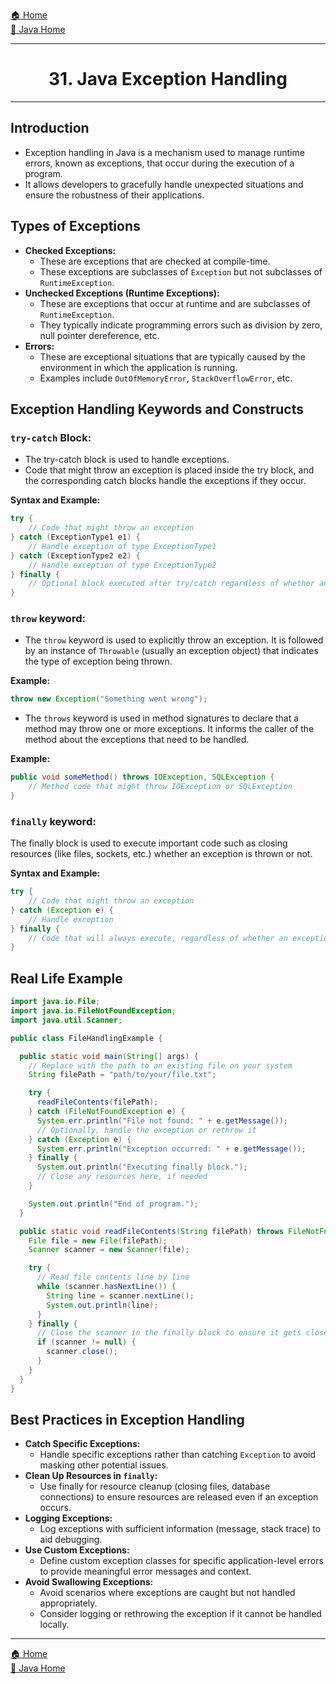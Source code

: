 [🏠 Home](../../../README.md) <br/>
[🍵 Java Home](../Java.md)

<hr/>

<h1 style="text-align: center">31. Java Exception Handling</h1>

<hr/>

## Introduction

- Exception handling in Java is a mechanism used to manage runtime errors, known as exceptions, that occur during the execution of a program. 
- It allows developers to gracefully handle unexpected situations and ensure the robustness of their applications. 

## Types of Exceptions

- **Checked Exceptions:** 
  - These are exceptions that are checked at compile-time. 
  - These exceptions are subclasses of `Exception` but not subclasses of `RuntimeException`.
- **Unchecked Exceptions (Runtime Exceptions):** 
  - These are exceptions that occur at runtime and are subclasses of `RuntimeException`. 
  - They typically indicate programming errors such as division by zero, null pointer dereference, etc.
- **Errors:** 
  - These are exceptional situations that are typically caused by the environment in which the application is running. 
  - Examples include `OutOfMemoryError`, `StackOverflowError`, etc.

## Exception Handling Keywords and Constructs

### `try-catch` Block:

- The try-catch block is used to handle exceptions. 
- Code that might throw an exception is placed inside the try block, and the corresponding catch blocks handle the exceptions if they occur.

**Syntax and Example:**
```java
try {
    // Code that might throw an exception
} catch (ExceptionType1 e1) {
    // Handle exception of type ExceptionType1
} catch (ExceptionType2 e2) {
    // Handle exception of type ExceptionType2
} finally {
    // Optional block executed after try/catch regardless of whether an exception occurred or not
}
```

### `throw` keyword:

- The `throw` keyword is used to explicitly throw an exception. It is followed by an instance of `Throwable` (usually an exception object) that indicates the type of exception being thrown.

**Example:**
```java
throw new Exception("Something went wrong");
```

- The `throws` keyword is used in method signatures to declare that a method may throw one or more exceptions. It informs the caller of the method about the exceptions that need to be handled.

**Example:**
```java
public void someMethod() throws IOException, SQLException {
    // Method code that might throw IOException or SQLException
}
```

### `finally` keyword:

The finally block is used to execute important code such as closing resources (like files, sockets, etc.) whether an exception is thrown or not.

**Syntax and Example:**
```java
try {
    // Code that might throw an exception
} catch (Exception e) {
    // Handle exception
} finally {
    // Code that will always execute, regardless of whether an exception occurred or not
}
```

## Real Life Example

```java
import java.io.File;
import java.io.FileNotFoundException;
import java.util.Scanner;

public class FileHandlingExample {

  public static void main(String[] args) {
    // Replace with the path to an existing file on your system
    String filePath = "path/to/your/file.txt";

    try {
      readFileContents(filePath);
    } catch (FileNotFoundException e) {
      System.err.println("File not found: " + e.getMessage());
      // Optionally, handle the exception or rethrow it
    } catch (Exception e) {
      System.err.println("Exception occurred: " + e.getMessage());
    } finally {
      System.out.println("Executing finally block.");
      // Close any resources here, if needed
    }

    System.out.println("End of program.");
  }

  public static void readFileContents(String filePath) throws FileNotFoundException {
    File file = new File(filePath);
    Scanner scanner = new Scanner(file);

    try {
      // Read file contents line by line
      while (scanner.hasNextLine()) {
        String line = scanner.nextLine();
        System.out.println(line);
      }
    } finally {
      // Close the scanner in the finally block to ensure it gets closed
      if (scanner != null) {
        scanner.close();
      }
    }
  }
}
```

## Best Practices in Exception Handling

- **Catch Specific Exceptions:**
  - Handle specific exceptions rather than catching `Exception` to avoid masking other potential issues.
- **Clean Up Resources in `finally`:**
  - Use finally for resource cleanup (closing files, database connections) to ensure resources are released even if an exception occurs.
- **Logging Exceptions:**
  - Log exceptions with sufficient information (message, stack trace) to aid debugging.
- **Use Custom Exceptions:**
  - Define custom exception classes for specific application-level errors to provide meaningful error messages and context.
- **Avoid Swallowing Exceptions:**
  - Avoid scenarios where exceptions are caught but not handled appropriately. 
  - Consider logging or rethrowing the exception if it cannot be handled locally.

<hr/>

[🏠 Home](../../../README.md) <br/>
[🍵 Java Home](../Java.md)

